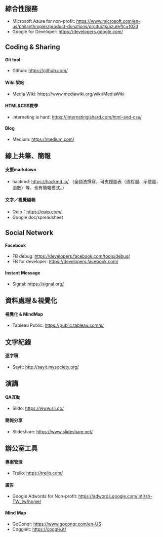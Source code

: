 ## 綜合性服務
- Microsoft Azure for non-profit: https://www.microsoft.com/en-us/philanthropies/product-donations/products/azure?lc=1033
- Google for Developer: https://developers.google.com/

## Coding & Sharing
#### Git tool
- Github: https://github.com/
#### Wiki 架站
- Media Wiki: https://www.mediawiki.org/wiki/MediaWiki
#### HTML&CSS教學
- interneting is hard: https://internetingishard.com/html-and-css/
#### Blog
- Medium: https://medium.com/
## 線上共筆、簡報
#### 支援markdown
- hackmd: https://hackmd.io/ （全語法撰寫，可支援圖表（流程圖、示意圖、函數）等，也有簡報模式。）
  
#### 文字／視覺編輯
- Quip：https://quip.com/
- Google doc/spreadsheet

## Social Network
#### Facebook
- FB debug: https://developers.facebook.com/tools/debug/
- FB for developer: https://developers.facebook.com/

#### Instant Message
- Signal: https://signal.org/

## 資料處理＆視覺化
#### 視覺化 & MindMap
- Tableau Public: https://public.tableau.com/s/

## 文字紀錄
#### 逐字稿
- SayIt: http://sayit.mysociety.org/

## 演講
#### QA互動
- Slido: https://www.sli.do/
#### 簡報分享
- Slideshare: https://www.slideshare.net/

## 辦公室工具
#### 專案管理
- Trello: https://trello.com/
#### 廣告
- Google Adwords for Non-profit: https://adwords.google.com/intl/zh-TW_tw/home/
#### Mind Map
- GoConqr: https://www.goconqr.com/en-US
- CoggleIt: https://coggle.it/
